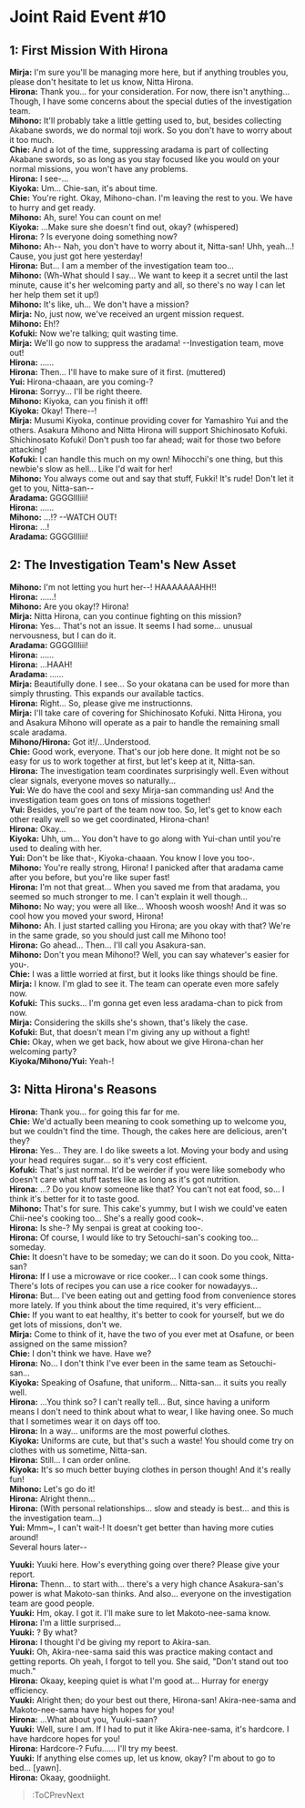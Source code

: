 
Joint Raid Event #10
====================

## 1: First Mission With Hirona
**Mirja:** I'm sure you'll be managing more here, but if anything troubles you, please don't hesitate to let us know, Nitta Hirona\.  
**Hirona:** Thank you\.\.\. for your consideration\. For now, there isn't anything\.\.\. Though, I have some concerns about the special duties of the investigation team\.  
**Mihono:** It'll probably take a little getting used to, but, besides collecting Akabane swords, we do normal toji work\. So you don't have to worry about it too much\.  
**Chie:** And a lot of the time, suppressing aradama is part of collecting Akabane swords, so as long as you stay focused like you would on your normal missions, you won't have any problems\.  
**Hirona:** I see-\.\.\.  
**Kiyoka:** Um\.\.\. Chie-san, it's about time\.  
**Chie:** You're right\. Okay, Mihono-chan\. I'm leaving the rest to you\. We have to hurry and get ready\.  
**Mihono:** Ah, sure\! You can count on me\!  
**Kiyoka:** \.\.\.Make sure she doesn't find out, okay\? (whispered\)  
**Hirona:** \? Is everyone doing something now\?  
**Mihono:** Ah-- Nah, you don't have to worry about it, Nitta-san\! Uhh, yeah\.\.\.\! Cause, you just got here yesterday\!  
**Hirona:** But\.\.\. I am a member of the investigation team too\.\.\.  
**Mihono:** (Wh-What should I say\.\.\. We want to keep it a secret until the last minute, cause it's her welcoming party and all, so there's no way I can let her help them set it up\!\)  
**Mihono:** It's like, uh\.\.\. We don't have a mission\?  
**Mirja:** No, just now, we've received an urgent mission request\.  
**Mihono:** Eh\!\?  
**Kofuki:** Now we're talking; quit wasting time\.  
**Mirja:** We'll go now to suppress the aradama\! --Investigation team, move out\!  
**Hirona:** \.\.\.\.\.\.  
**Hirona:** Then\.\.\. I'll have to make sure of it first\. (muttered\)  
**Yui:** Hirona-chaaan, are you coming-\?  
**Hirona:** Sorryy\.\.\. I'll be right theere\.  
**Mihono:** Kiyoka, can you finish it off\!  
**Kiyoka:** Okay\! There--\!  
**Mirja:** Musumi Kiyoka, continue providing cover for Yamashiro Yui and the others\. Asakura Mihono and Nitta Hirona will support Shichinosato Kofuki\. Shichinosato Kofuki\! Don't push too far ahead; wait for those two before attacking\!  
**Kofuki:** I can handle this much on my own\! Mihocchi's one thing, but this newbie's slow as hell\.\.\. Like I'd wait for her\!  
**Mihono:** You always come out and say that stuff, Fukki\! It's rude\! Don't let it get to you, Nitta-san--  
**Aradama:** GGGGIIIiii\!  
**Hirona:** \.\.\.\.\.\.  
**Mihono:** \.\.\.\!\? --WATCH OUT\!  
**Hirona:** \.\.\.\!  
**Aradama:** GGGGIIIiii\!  

## 2: The Investigation Team's New Asset
**Mihono:** I'm not letting you hurt her--\! HAAAAAAAHH\!\!  
**Hirona:** \.\.\.\.\.\.\!  
**Mihono:** Are you okay\!\? Hirona\!  
**Mirja:** Nitta Hirona, can you continue fighting on this mission\?  
**Hirona:** Yes\.\.\. That's not an issue\. It seems I had some\.\.\. unusual nervousness, but I can do it\.  
**Aradama:** GGGGIIIiii\!  
**Hirona:** \.\.\.\.\.\.  
**Hirona:** \.\.\.HAAH\!  
**Aradama:** \.\.\.\.\.\.  
**Mirja:** Beautifully done\. I see\.\.\. So your okatana can be used for more than simply thrusting\. This expands our available tactics\.  
**Hirona:** Right\.\.\. So, please give me instructionns\.  
**Mirja:** I'll take care of covering for Shichinosato Kofuki\. Nitta Hirona, you and Asakura Mihono will operate as a pair to handle the remaining small scale aradama\.  
**Mihono/Hirona:** Got it\!/\.\.\.Understood\.  
**Chie:** Good work, everyone\. That's our job here done\. It might not be so easy for us to work together at first, but let's keep at it, Nitta-san\.  
**Hirona:** The investigation team coordinates surprisingly well\. Even without clear signals, everyone moves so naturally\.\.\.  
**Yui:** We do have the cool and sexy Mirja-san commanding us\! And the investigation team goes on tons of missions together\!  
**Yui:** Besides, you're part of the team now too\. So, let's get to know each other really well so we get coordinated, Hirona-chan\!  
**Hirona:** Okay\.\.\.  
**Kiyoka:** Uhh, um\.\.\. You don't have to go along with Yui-chan until you're used to dealing with her\.  
**Yui:** Don't be like that-, Kiyoka-chaaan\. You know I love you too-\.  
**Mihono:** You're really strong, Hirona\! I panicked after that aradama came after you before, but you're like super fast\!  
**Hirona:** I'm not that great\.\.\. When you saved me from that aradama, you seemed so much stronger to me\. I can't explain it well though\.\.\.  
**Mihono:** No way; you were all like\.\.\. Whoosh woosh woosh\! And it was so cool how you moved your sword, Hirona\!  
**Mihono:** Ah\. I just started calling you Hirona; are you okay with that\? We're in the same grade, so you should just call me Mihono too\!  
**Hirona:** Go ahead\.\.\. Then\.\.\. I'll call you Asakura-san\.  
**Mihono:** Don't you mean Mihono\!\? Well, you can say whatever's easier for you-\.  
**Chie:** I was a little worried at first, but it looks like things should be fine\.  
**Mirja:** I know\. I'm glad to see it\. The team can operate even more safely now\.  
**Kofuki:** This sucks\.\.\. I'm gonna get even less aradama-chan to pick from now\.  
**Mirja:** Considering the skills she's shown, that's likely the case\.  
**Kofuki:** But, that doesn't mean I'm giving any up without a fight\!  
**Chie:** Okay, when we get back, how about we give Hirona-chan her welcoming party\?  
**Kiyoka/Mihono/Yui:** Yeah-\!  

## 3: Nitta Hirona's Reasons
**Hirona:** Thank you\.\.\. for going this far for me\.  
**Chie:** We'd actually been meaning to cook something up to welcome you, but we couldn't find the time\. Though, the cakes here are delicious, aren't they\?  
**Hirona:** Yes\.\.\. They are\. I do like sweets a lot\. Moving your body and using your head requires sugar\.\.\. so it's very cost efficient\.  
**Kofuki:** That's just normal\. It'd be weirder if you were like somebody who doesn't care what stuff tastes like as long as it's got nutrition\.  
**Hirona:** \.\.\.\? Do you know someone like that\? You can't not eat food, so\.\.\. I think it's better for it to taste good\.  
**Mihono:** That's for sure\. This cake's yummy, but I wish we could've eaten Chii-nee's cooking too\.\.\. She's a really good cook\~\.  
**Hirona:** Is she-\? My senpai is great at cooking too-\.  
**Hirona:** Of course, I would like to try Setouchi-san's cooking too\.\.\. someday\.  
**Chie:** It doesn't have to be someday; we can do it soon\. Do you cook, Nitta-san\?  
**Hirona:** If I use a microwave or rice cooker\.\.\. I can cook some things\. There's lots of recipes you can use a rice cooker for nowadayys\.\.\.  
**Hirona:** But\.\.\. I've been eating out and getting food from convenience stores more lately\. If you think about the time required, it's very efficient\.\.\.  
**Chie:** If you want to eat healthy, it's better to cook for yourself, but we do get lots of missions, don't we\.  
**Mirja:** Come to think of it, have the two of you ever met at Osafune, or been assigned on the same mission\?  
**Chie:** I don't think we have\. Have we\?  
**Hirona:** No\.\.\. I don't think I've ever been in the same team as Setouchi-san\.\.\.  
**Kiyoka:** Speaking of Osafune, that uniform\.\.\. Nitta-san\.\.\. it suits you really well\.  
**Hirona:** \.\.\.You think so\? I can't really tell\.\.\. But, since having a uniform means I don't need to think about what to wear, I like having onee\. So much that I sometimes wear it on days off too\.  
**Hirona:** In a way\.\.\. uniforms are the most powerful clothes\.  
**Kiyoka:** Uniforms are cute, but that's such a waste\! You should come try on clothes with us sometime, Nitta-san\.  
**Hirona:** Still\.\.\. I can order online\.  
**Kiyoka:** It's so much better buying clothes in person though\! And it's really fun\!  
**Mihono:** Let's go do it\!  
**Hirona:** Alright thenn\.\.\.  
**Hirona:** (With personal relationships\.\.\. slow and steady is best\.\.\. and this is the investigation team\.\.\.\)  
**Yui:** Mmm\~, I can't wait-\! It doesn't get better than having more cuties around\!  
Several hours later--

  
**Yuuki:** Yuuki here\. How's everything going over there\? Please give your report\.  
**Hirona:** Thenn\.\.\. to start with\.\.\. there's a very high chance Asakura-san's power is what Makoto-san thinks\. And also\.\.\. everyone on the investigation team are good people\.  
**Yuuki:** Hm, okay\. I got it\. I'll make sure to let Makoto-nee-sama know\.  
**Hirona:** I'm a little surprised\.\.\.  
**Yuuki:** \? By what\?  
**Hirona:** I thought I'd be giving my report to Akira-san\.  
**Yuuki:** Oh, Akira-nee-sama said this was practice making contact and getting reports\. Oh yeah, I forgot to tell you\. She said, \"Don't stand out too much\.\"  
**Hirona:** Okaay, keeping quiet is what I'm good at\.\.\. Hurray for energy efficiency\.  
**Yuuki:** Alright then; do your best out there, Hirona-san\! Akira-nee-sama and Makoto-nee-sama have high hopes for you\!  
**Hirona:** \.\.\.What about you, Yuuki-saan\?  
**Yuuki:** Well, sure I am\. If I had to put it like Akira-nee-sama, it's hardcore\. I have hardcore hopes for you\!  
**Hirona:** Hardcore-\? Fufu\.\.\.\.\.\. I'll try my beest\.  
**Yuuki:** If anything else comes up, let us know, okay\? I'm about to go to bed\.\.\. [yawn\]\.  
**Hirona:** Okaay, goodniight\.  
> :ToCPrevNext